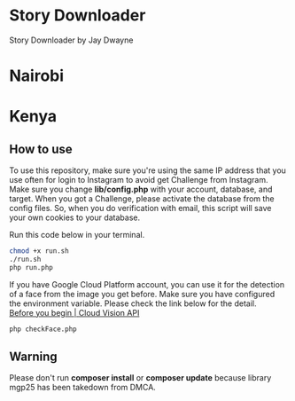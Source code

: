 # Story Downloader
Story Downloader by Jay Dwayne
# Nairobi
# Kenya

## How to use
To use this repository, make sure you're using the same IP address that you use often for login to Instagram to avoid get Challenge from Instagram. Make sure you change **lib/config.php** with your account, database, and target. When you got a Challenge, please activate the database from the config files. So, when you do verification with email, this script will save your own cookies to your database.

Run this code below in your terminal.
```bash
chmod +x run.sh
./run.sh
php run.php
```

If you have Google Cloud Platform account, you can use it for the detection of a face from the image you get before.
Make sure you have configured the environment variable. Please check the link below for the detail.  
[Before you begin | Cloud Vision API](https://cloud.google.com/vision/docs/before-you-begin)
```bash
php checkFace.php
```

## Warning
Please don't run **composer install** or **composer update** because library mgp25 has been takedown from DMCA.
